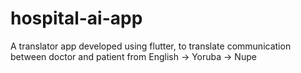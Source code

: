 # hospital-ai-app
A translator app developed using flutter, to translate communication between doctor and patient from English -> Yoruba -> Nupe
